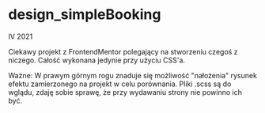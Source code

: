 # design_simpleBooking

IV 2021

Ciekawy projekt z FrontendMentor polegający na stworzeniu czegoś z niczego. Całość wykonana jedynie przy użyciu CSS'a.

Ważne: W prawym górnym rogu znaduje się możliwość "nałożenia" rysunek efektu zamierzonego na projekt w celu porównania.
Pliki .scss są do wglądu, zdaję sobie sprawę, że przy wydawaniu strony nie powinno ich być.
